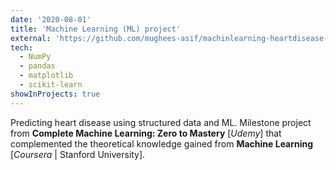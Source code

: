 ```yaml
---
date: '2020-08-01'
title: 'Machine Learning (ML) project'
external: 'https://github.com/mughees-asif/machinlearning-heartdisease-project/blob/master/end-to-end-heart-disease-classification.ipynb'
tech:
  - NumPy	
  - pandas
  - matplotlib
  - scikit-learn 
showInProjects: true
---
```


Predicting heart disease using structured data and ML. Milestone project from <b>Complete Machine Learning: Zero to Mastery</b> [<i>Udemy</i>] that complemented the theoretical knowledge gained from <b>Machine Learning</b> [<i>Coursera</i> | Stanford University].